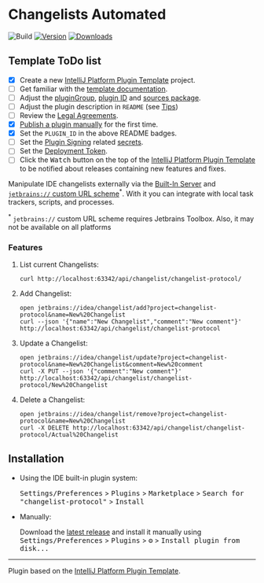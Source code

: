 # Changelists Automated

![Build](https://github.com/sblundy/changelist-protocol/workflows/Build/badge.svg)
[![Version](https://img.shields.io/jetbrains/plugin/v/23204-changelists-automated.svg)](https://plugins.jetbrains.com/plugin/23204-changelists-automated)
[![Downloads](https://img.shields.io/jetbrains/plugin/d/23204-changelists-automated.svg)](https://plugins.jetbrains.com/plugin/23204-changelists-automated)

## Template ToDo list
- [x] Create a new [IntelliJ Platform Plugin Template][template] project.
- [ ] Get familiar with the [template documentation][template].
- [ ] Adjust the [pluginGroup](./gradle.properties), [plugin ID](./src/main/resources/META-INF/plugin.xml) and [sources package](./src/main/kotlin).
- [ ] Adjust the plugin description in `README` (see [Tips][docs:plugin-description])
- [ ] Review the [Legal Agreements](https://plugins.jetbrains.com/docs/marketplace/legal-agreements.html?from=IJPluginTemplate).
- [x] [Publish a plugin manually](https://plugins.jetbrains.com/docs/intellij/publishing-plugin.html?from=IJPluginTemplate) for the first time.
- [x] Set the `PLUGIN_ID` in the above README badges.
- [ ] Set the [Plugin Signing](https://plugins.jetbrains.com/docs/intellij/plugin-signing.html?from=IJPluginTemplate) related [secrets](https://github.com/JetBrains/intellij-platform-plugin-template#environment-variables).
- [ ] Set the [Deployment Token](https://plugins.jetbrains.com/docs/marketplace/plugin-upload.html?from=IJPluginTemplate).
- [ ] Click the <kbd>Watch</kbd> button on the top of the [IntelliJ Platform Plugin Template][template] to be notified about releases containing new features and fixes.

<!-- Plugin description -->
Manipulate IDE changelists externally via the [Built-In Server](https://blog.jetbrains.com/webide/2013/03/built-in-server-in-webstorm-6/) and [`jetbrains://` custom URL scheme](https://youtrack.jetbrains.com/issue/TBX-3965/Documentation-for-Toolbox-Reference-URL-Scheme)<sup>*</sup>.
With it you can integrate with local task trackers, scripts, and processes.

<sup>*</sup> `jetbrains://` custom URL scheme requires Jetbrains Toolbox. Also, it may not be available on all platforms

### Features

1. List current Changelists: 
   ```shell
   curl http://localhost:63342/api/changelist/changelist-protocol/
   ```
2. Add Changelist: 
   ```shell
   open jetbrains://idea/changelist/add?project=changelist-protocol&name=New%20Changelist
   curl --json '{"name":"New Changelist","comment":"New comment"}' http://localhost:63342/api/changelist/changelist-protocol
   ```
3. Update a Changelist: 
   ```shell
   open jetbrains://idea/changelist/update?project=changelist-protocol&name=New%20Changelist&comment=New%20comment
   curl -X PUT --json '{"comment":"New comment"}' http://localhost:63342/api/changelist/changelist-protocol/New%20Changelist
   ```
4. Delete a Changelist: 
   ```shell
   open jetbrains://idea/changelist/remove?project=changelist-protocol&name=New%20Changelist
   curl -X DELETE http://localhost:63342/api/changelist/changelist-protocol/Actual%20Changelist
   ```
<!-- Plugin description end -->

## Installation

- Using the IDE built-in plugin system:
  
  <kbd>Settings/Preferences</kbd> > <kbd>Plugins</kbd> > <kbd>Marketplace</kbd> > <kbd>Search for "changelist-protocol"</kbd> >
  <kbd>Install</kbd>
  
- Manually:

  Download the [latest release](https://github.com/sblundy/changelist-protocol/releases/latest) and install it manually using
  <kbd>Settings/Preferences</kbd> > <kbd>Plugins</kbd> > <kbd>⚙️</kbd> > <kbd>Install plugin from disk...</kbd>


---
Plugin based on the [IntelliJ Platform Plugin Template][template].

[template]: https://github.com/JetBrains/intellij-platform-plugin-template
[docs:plugin-description]: https://plugins.jetbrains.com/docs/intellij/plugin-user-experience.html#plugin-description-and-presentation

